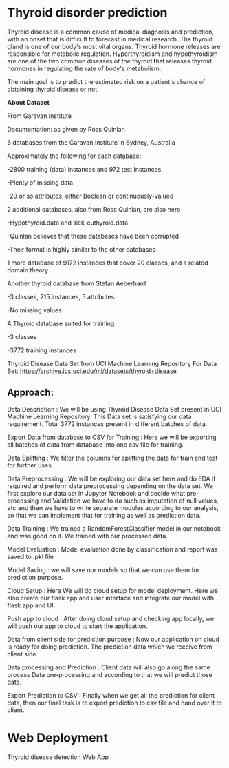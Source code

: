 Thyroid disorder prediction
==============================
Thyroid disease is a common cause of medical diagnosis and prediction, with an onset that is difficult to forecast in medical research. The thyroid gland is one of our body's most vital organs. Thyroid hormone releases are responsible for metabolic regulation. Hyperthyroidism and hypothyroidism are one of the two common diseases of the thyroid that releases thyroid hormones in regulating the rate of body's metabolism. 

The main goal is to predict the estimated risk on a patient's chance of obtaining thyroid disease or not.

**About Dataset**

From Garavan Institute

Documentation: as given by Ross Quinlan

6 databases from the Garavan Institute in Sydney, Australia

Approximately the following for each database:

 -2800 training (data) instances and 972 test instances

 -Plenty of missing data

 -29 or so attributes, either Boolean or continuously-valued

2 additional databases, also from Ross Quinlan, are also here

 -Hypothyroid.data and sick-euthyroid.data

 -Quinlan believes that these databases have been corrupted
 
 -Their format is highly similar to the other databases

1 more database of 9172 instances that cover 20 classes, and a related domain theory

Another thyroid database from Stefan Aeberhard

 -3 classes, 215 instances, 5 attributes

 -No missing values

A Thyroid database suited for training

 -3 classes

 -3772 training instances 

Thyroid Disease Data Set from UCI Machine Learning Repository For Data Set: https://archive.ics.uci.edu/ml/datasets/thyroid+disease

 Approach:
-------------------------

Data Description : We will be using Thyroid Disease Data Set present in UCI Machine Learning Repository. This Data set is satisfying our data requirement. Total 3772 instances present in different batches of data.

Export Data from database to CSV for Training : Here we will be exporting all batches of data from database into one csv file for training.

Data Splitting  : We filter the columns for splitting the data for train and test for further uses

Data Preprocessing  : We will be exploring our data set here and do EDA if required and perform data preprocessing depending on the data set. We first explore our data set in Jupyter Notebook and decide what pre-processing and Validation we have to do such as imputation of null values, etc and then we have to write separate modules according to our analysis, so that we can implement that for training as well as prediction data.

Data Training : We trained a RandomForestClassifier model in our notebook and  was good on it. We 
trained with our processed data.

Model Evaluation : Model evaluation done by classification and report was saved to .pkl file

Model Saving : we will save our models  so that we can use them for prediction purpose.

Cloud Setup : Here We will do cloud setup for model deployment. Here we also create our
flask app and user interface and integrate our model with flask app and UI

Push app to cloud : After doing cloud setup and checking app locally, we will push our app to cloud to start the application.

Data from client side for prediction purpose : Now our application on cloud is ready for doing prediction. The prediction data which we receive from client side.

Data processing and Prediction  : Client data will also go along the same process Data pre-processing and 
according to that we will predict those data.

Export Prediction to CSV : Finally when we get all the prediction for client data, then our final task is to export prediction to csv file and hand over it to client.

**Web Deployment**
=================================================
Thyroid disease detection Web App 

























